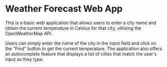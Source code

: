 # Weather Forecast Web App
This is a basic web application that allows users to enter a city name and obtain the current temperature in Celsius for that city, utilizing the OpenWeatherMap API.

Users can simply enter the name of the city in the input field and click on the "Find" button to get the current temperature. The application also offers an autocomplete feature that displays a list of cities that match the user's input as they type.


